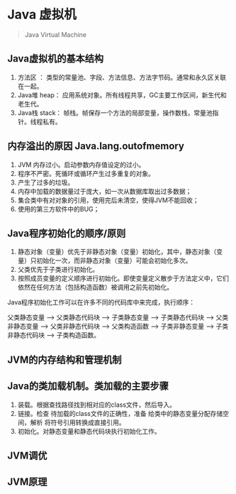 # Java 虚拟机
> Java Virtual Machine

## Java虚拟机的基本结构
1. 方法区 ： 类型的常量池、字段、方法信息、方法字节码。通常和永久区关联在一起。
2. Java堆 heap： 应用系统对象。所有线程共享，GC主要工作区间，新生代和老生代。
3. Java栈 stack： 帧栈。帧保存一个方法的局部变量，操作数栈，常量池指针。线程私有。

## 内存溢出的原因 Java.lang.outofmemory
1. JVM 内存过小。启动参数内存值设定的过小。
2. 程序不严密。死循环或循环产生过多重复的对象。
3. 产生了过多的垃圾。
4. 内存中加载的数据量过于庞大，如一次从数据库取出过多数据；
5. 集合类中有对对象的引用，使用完后未清空，使得JVM不能回收；
6. 使用的第三方软件中的BUG；

## Java程序初始化的顺序/原则
1. 静态对象（变量）优先于非静态对象（变量）初始化，其中，静态对象（变量）只初始化一次，而非静态对象（变量）可能会初始化多次。
2. 父类优先于子类进行初始化。
3. 按照成员变量的定义顺序进行初始化。即使变量定义散步于方法定义中，它们依然在任何方法（包括构造函数）被调用之前先初始化。

Java程序初始化工作可以在许多不同的代码库中来完成，执行顺序：

父类静态变量 --> 父类静态代码块 --> 子类静态变量 --> 子类静态代码块 --> 父类非静态变量 --> 父类非静态代码块 --> 父类构造函数 --> 子类非静态变量 --> 子类非静态代码块 --> 子类构造函数。

## JVM的内存结构和管理机制

## Java的类加载机制。类加载的主要步骤
1. 装载。根据查找路径找到相对应的class文件，然后导入。
2. 链接。检查 待加载的class文件的正确性，准备 给类中的静态变量分配存储空间，解析 将符号引用转换成直接引用。
3. 初始化。对静态变量和静态代码块执行初始化工作。

## JVM调优
## JVM原理



